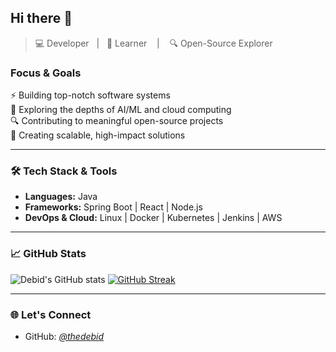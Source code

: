 ## Hi there 👋
> 💻 Developer &nbsp;&nbsp;|&nbsp;&nbsp; 🚀 Learner &nbsp;&nbsp; | &nbsp;&nbsp; 🔍 Open-Source Explorer

### Focus & Goals
⚡️ Building top-notch software systems  
🚀 Exploring the depths of AI/ML and cloud computing  
🔍 Contributing to meaningful open-source projects  
🎯 Creating scalable, high-impact solutions

---

### 🛠️ Tech Stack & Tools
- **Languages:** Java
- **Frameworks:** Spring Boot | React | Node.js
- **DevOps & Cloud:** Linux | Docker | Kubernetes | Jenkins | AWS

---

### 📈 GitHub Stats
![Debid's GitHub stats](https://github-readme-stats.vercel.app/api?username=thedebid&show_icons=true&theme=vue-dark&count_private=true)
[![GitHub Streak](https://streak-stats.demolab.com?user=thedebid&theme=vue-dark)](https://git.io/streak-stats)

---

### 🌐 Let's Connect
- GitHub: *[@thedebid](https://github.com/thedebid)*
